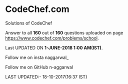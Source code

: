 <b><h1>CodeChef.com</h1></b>

Solutions of CodeChef

Answer to all <b>160</b> out of <b>160</b> questions uploaded on page <https://www.codechef.com/problems/school>.

Last UPDATED ON <b>1-JUNE-2018 1:00 AM(IST)</b>.

Follow me on insta naggarwal_

Follow me on GitHub n-aggarwal

LAST UPDATED:- 18-10-2017(16:37 IST)
